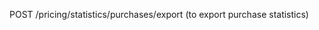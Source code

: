 <!-- GET /pricing/statistics/purchases (to retrieve purchase statistics) -->
POST /pricing/statistics/purchases/export (to export purchase statistics)
<!-- GET /pricing/statistics/balance (to retrieve balance statistics) -->